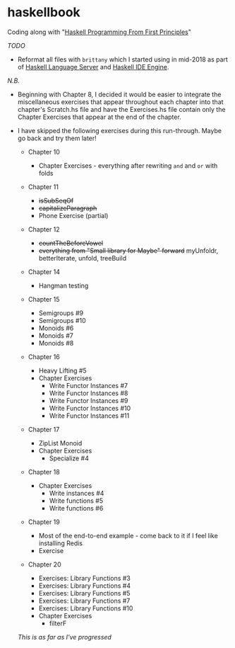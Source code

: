 # haskellbook
Coding along with "[Haskell Programming From First Principles](http://haskellbook.com)"

*TODO*
* Reformat all files with `brittany` which I started using in mid-2018 as part of
  [Haskell Language Server](https://github.com/alanz/vscode-hie-server)
  and [Haskell IDE Engine](https://github.com/alanz/haskell-ide-engine).

*N.B.*
* Beginning with Chapter 8, I decided it would be easier to integrate the miscellaneous
  exercises that appear throughout each chapter into that chapter's Scratch.hs file and have
  the Exercises.hs file contain only the Chapter Exercises that appear at the end of the
  chapter.
* I have skipped the following exercises during this run-through. Maybe go back and try them later!

    * Chapter 10
        * Chapter Exercises - everything after rewriting `and` and `or` with folds

    * Chapter 11
        * ~~isSubSeqOf~~
        * ~~capitalizeParagraph~~
        * Phone Exercise (partial)

    * Chapter 12
        * ~~countTheBeforeVowel~~
        * ~~everything from "Small library for Maybe" forward~~ myUnfoldr, betterIterate,
          unfold, treeBuild

    * Chapter 14
        * Hangman testing

    * Chapter 15
        * Semigroups #9
        * Semigroups #10
        * Monoids #6
        * Monoids #7
        * Monoids #8

    * Chapter 16
        * Heavy Lifting #5
        * Chapter Exercises
            * Write Functor Instances #7
            * Write Functor Instances #8
            * Write Functor Instances #9
            * Write Functor Instances #10
            * Write Functor Instances #11

    * Chapter 17
        * ZipList Monoid
        * Chapter Exercises
            * Specialize #4

    * Chapter 18
        * Chapter Exercises
            * Write instances #4
            * Write functions #5
            * Write functions #6

    * Chapter 19
        * Most of the end-to-end example - come back to it if I feel like installing Redis
        * Exercise

    * Chapter 20
        * Exercises: Library Functions #3
        * Exercises: Library Functions #4
        * Exercises: Library Functions #5
        * Exercises: Library Functions #7
        * Exercises: Library Functions #10
        * Chapter Exercises
            * filterF

    *This is as far as I've progressed*